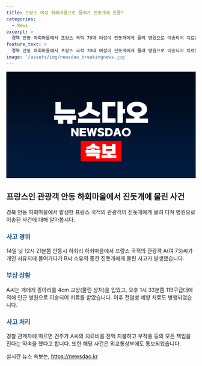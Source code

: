 ```yaml
---
title: 프랑스 여성 하회마을으로 들어가 진돗개에 혼쭐!
categories:
  - News
excerpt: >
  경북 안동 하회마을에서 프랑스 국적 70대 여성이 진돗개에게 물려 병원으로 이송되어 치료를 받았다. 사고는 14일 낮에 발생했고, 해당 사고는 외교통상부에도 통보됐다. 경찰은 견주가 모든 치료비를 부담하고 책임을 진다고 밝혔으며, 상처는 4cm 교상으로 전염병 예방 치료를 병행한 것으로 알려졌다. (150자)
feature_text: >
  경북 안동 하회마을에서 프랑스 국적 70대 여성이 진돗개에게 물려 병원으로 이송되어 치료를 받았다. 사고는 14일 낮에 발생했고, 해당 사고는 외교통상부에도 통보됐다. 경찰은 견주가 모든 치료비를 부담하고 책임을 진다고 밝혔으며, 상처는 4cm 교상으로 전염병 예방 치료를 병행한 것으로 알려졌다. (150자)
image: '/assets/img/newsdao_breakingnews.jpg'
---
```


<p><img src="/assets/img/newsdao_breakingnews.jpg" alt="flaretime 속보" /></p>

<h2 data-ke-size="size26">프랑스인 관광객 안동 하회마을에서 진돗개에 물린 사건</h2>

<p data-ke-size="size16">경북 안동 하회마을에서 발생한 프랑스 국적의 관광객이 진돗개에게 물려 다쳐 병원으로 이송된 사건에 대해 알아봅시다.</p>

<h3><b><span style="color: #1a5490;">사고 경위</span></b></h3>

<p data-ke-size="size16">14일 낮 12시 21분쯤 안동시 하회리 하회마을에서 프랑스 국적의 관광객 A(여·73)씨가 개인 사유지에 들어가다가 B씨 소유의 중견 진돗개에게 물린 사고가 발생했습니다.</p>

<h3><b><span style="color: #1a5490;">부상 상황</span></b></h3>

<p data-ke-size="size16">A씨는 개에게 종아리를 4cm 교상(물린 상처)을 입었고, 오후 1시 33분쯤 119구급대에 의해 인근 병원으로 이송되어 치료를 받았습니다. 이후 전염병 예방 치료도 병행되었습니다.</p>

<h3><b><span style="color: #1a5490;">사고 처리</span></b></h3>

<p data-ke-size="size16">경찰 관계자에 따르면 견주가 A씨의 치료비를 전액 지불하고 부작용 등의 모든 책임을 진다는 약속을 했다고 합니다. 또한 해당 사건은 외교통상부에도 통보되었습니다.</p>
실시간 뉴스 속보는, <a href="https://newsdao.kr" rel="dofollow">https://newsdao.kr</a>


